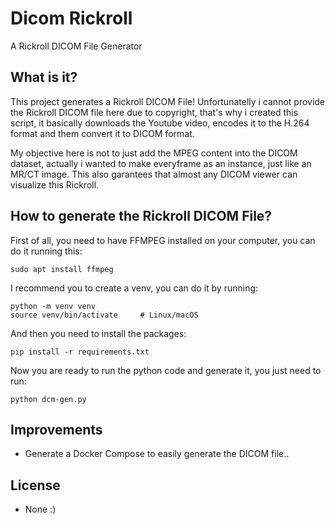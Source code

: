 # Dicom Rickroll
A Rickroll DICOM File Generator

## What is it?
This project generates a Rickroll DICOM File!
Unfortunatelly i cannot provide the Rickroll DICOM file here due to copyright, that's why i created this script, it basically downloads the Youtube video, 
encodes it to the H.264 format and them convert it to DICOM format.

My objective here is not to just add the MPEG content into the DICOM dataset, actually i wanted to make everyframe as an instance, just like an MR/CT image.
This also garantees that almost any DICOM viewer can visualize this Rickroll.

## How to generate the Rickroll DICOM File?
First of all, you need to have FFMPEG installed on your computer, you can do it running this:
```
sudo apt install ffmpeg
```

I recommend you to create a venv, you can do it by running:
```
python -m venv venv
source venv/bin/activate     # Linux/macOS
```

And then you need to install the packages:
```
pip install -r requirements.txt
```

Now you are ready to run the python code and generate it, you just need to run:
```
python dcm-gen.py
```

## Improvements
- Generate a Docker Compose to easily generate the DICOM file..

## License
- None :)
